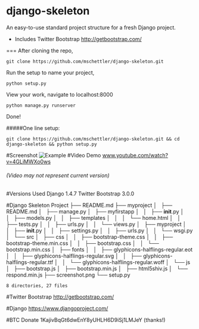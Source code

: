 django-skeleton
===============

An easy-to-use standard project structure for a fresh Django project.

* Includes Twitter Bootstrap http://getbootstrap.com/

===
After cloning the repo,

    git clone https://github.com/mschettler/django-skeleton.git

Run the setup to name your project,

    python setup.py

View your work, navigate to localhost:8000

    python manage.py runserver

Done!



#####One line setup:

	git clone https://github.com/mschettler/django-skeleton.git && cd django-skeleton && python setup.py


#Screenshot
![Example](https://raw.github.com/mschettler/django-skeleton/master/screenshot.png)
#Video Demo
www.youtube.com/watch?v=4GLiMWXo0ws
###### (Video may not represent current version)


#Versions Used
    Django 1.4.7
    Twitter Bootstrap 3.0.0


#Django Skeleton Project
    ├── README.md
    ├── myproject
    │   ├── README.md
    │   ├── manage.py
    │   ├── myfirstapp
    │   │   ├── __init__.py
    │   │   ├── models.py
    │   │   ├── templates
    │   │   │   └── home.html
    │   │   ├── tests.py
    │   │   ├── urls.py
    │   │   └── views.py
    │   ├── myproject
    │   │   ├── __init__.py
    │   │   ├── settings.py
    │   │   ├── urls.py
    │   │   └── wsgi.py
    │   └── src
    │       ├── css
    │       │   ├── bootstrap-theme.css
    │       │   ├── bootstrap-theme.min.css
    │       │   ├── bootstrap.css
    │       │   └── bootstrap.min.css
    │       ├── fonts
    │       │   ├── glyphicons-halflings-regular.eot
    │       │   ├── glyphicons-halflings-regular.svg
    │       │   ├── glyphicons-halflings-regular.ttf
    │       │   └── glyphicons-halflings-regular.woff
    │       └── js
    │           ├── bootstrap.js
    │           ├── bootstrap.min.js
    │           ├── html5shiv.js
    │           └── respond.min.js
    ├── screenshot.png
    └── setup.py

    8 directories, 27 files




#Twitter Bootstrap
http://getbootstrap.com/

#Django
https://www.djangoproject.com/

#BTC Donate
1KajivBqGt6dwEnY8yUHLH6D9iSj1LMJeY   (thanks!)
